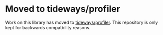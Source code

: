 # Moved to tideways/profiler

Work on this library has moved to [tideways/profiler](https://github.com/tideways/profiler). This repository is only kept for backwards compatbility reasons.
